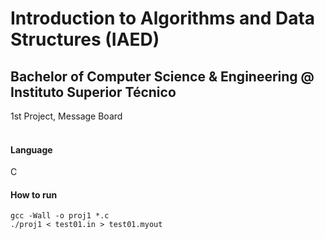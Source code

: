 # Introduction to Algorithms and Data Structures (IAED)
## Bachelor of Computer Science & Engineering @ Instituto Superior Técnico
1st Project, Message Board
<br><br>
#### Language
C
#### How to run
```gcc -Wall -o proj1 *.c```
<br>
```./proj1 < test01.in > test01.myout```
